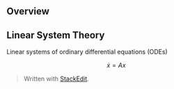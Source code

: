 
## Overview

## Linear System Theory

Linear systems of ordinary differential equations (ODEs)

$$
\dot{x}=Ax
$$

> Written with [StackEdit](https://stackedit.io/).
<!--stackedit_data:
eyJoaXN0b3J5IjpbMTQwNDc2MDU3MywtMTc0ODY5NzYyNV19
-->